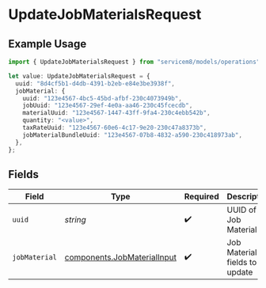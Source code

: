 # UpdateJobMaterialsRequest

## Example Usage

```typescript
import { UpdateJobMaterialsRequest } from "servicem8/models/operations";

let value: UpdateJobMaterialsRequest = {
  uuid: "8d4cf5b1-d4db-4391-b2eb-e84e3be3938f",
  jobMaterial: {
    uuid: "123e4567-4bc5-45bd-afbf-230c4073949b",
    jobUuid: "123e4567-29ef-4e0a-aa46-230c45fcecdb",
    materialUuid: "123e4567-1447-43ff-9fa4-230c4ebb542b",
    quantity: "<value>",
    taxRateUuid: "123e4567-60e6-4c17-9e20-230c47a8373b",
    jobMaterialBundleUuid: "123e4567-07b8-4832-a590-230c418973ab",
  },
};
```

## Fields

| Field                                                                      | Type                                                                       | Required                                                                   | Description                                                                |
| -------------------------------------------------------------------------- | -------------------------------------------------------------------------- | -------------------------------------------------------------------------- | -------------------------------------------------------------------------- |
| `uuid`                                                                     | *string*                                                                   | :heavy_check_mark:                                                         | UUID of the Job Material                                                   |
| `jobMaterial`                                                              | [components.JobMaterialInput](../../models/components/jobmaterialinput.md) | :heavy_check_mark:                                                         | Job Material fields to update                                              |